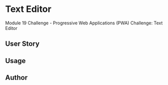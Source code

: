 # Text Editor
Module 19 Challenge - Progressive Web Applications (PWA) Challenge: Text Editor


## User Story


## Usage


## Author